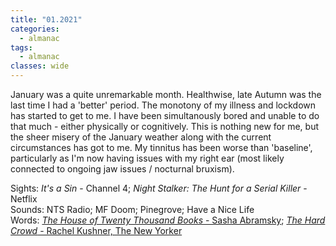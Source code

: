 ```yaml
---
title: "01.2021"
categories:
  - almanac
tags:
  - almanac
classes: wide
---
```


January was a quite unremarkable month. Healthwise, late Autumn was the last time I had a 'better' period. The monotony of my illness and lockdown has started to get to me. I have been simultanously bored and unable to do that much - either physically or cognitively. This is nothing new for me, but the sheer misery of the January weather along with the current circumstances has got to me. My tinnitus has been worse than 'baseline', particularly as I'm now having issues with my right ear (most likely connected to ongoing jaw issues / nocturnal bruxism).

Sights: _It's a Sin_ - Channel 4; _Night Stalker: The Hunt for a Serial Killer_ - Netflix  
Sounds: NTS Radio; MF Doom; Pinegrove; Have a Nice Life  
Words: [_The House of Twenty Thousand Books_ - Sasha Abramsky](https://www.goodreads.com/book/show/23106539-the-house-of-twenty-thousand-books); [_The Hard Crowd_ - Rachel Kushner, The New Yorker](https://www.newyorker.com/magazine/2021/01/18/the-hard-crowd)   
